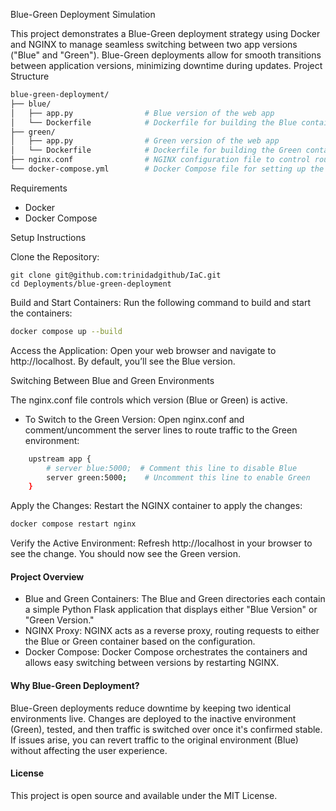 Blue-Green Deployment Simulation

This project demonstrates a Blue-Green deployment strategy using Docker and NGINX to manage seamless switching between two app versions ("Blue" and "Green"). Blue-Green deployments allow for smooth transitions between application versions, minimizing downtime during updates.
Project Structure

```bash
blue-green-deployment/
├── blue/
│   ├── app.py                # Blue version of the web app
│   └── Dockerfile            # Dockerfile for building the Blue container
├── green/
│   ├── app.py                # Green version of the web app
│   └── Dockerfile            # Dockerfile for building the Green container
├── nginx.conf                # NGINX configuration file to control routing
└── docker-compose.yml        # Docker Compose file for setting up the environment
```

Requirements

- Docker
- Docker Compose

Setup Instructions

Clone the Repository:
```
git clone git@github.com:trinidadgithub/IaC.git
cd Deployments/blue-green-deployment
```
Build and Start Containers: Run the following command to build and start the containers:
```bash
docker compose up --build
````
Access the Application: Open your web browser and navigate to http://localhost. By default, you’ll see the Blue version.

Switching Between Blue and Green Environments

The nginx.conf file controls which version (Blue or Green) is active.

- To Switch to the Green Version:  Open nginx.conf and comment/uncomment the server lines to route traffic to the Green environment:

```bash
    upstream app {
        # server blue:5000;  # Comment this line to disable Blue
        server green:5000;    # Uncomment this line to enable Green
    }
````

Apply the Changes: Restart the NGINX container to apply the changes:
```bash
docker compose restart nginx
```

Verify the Active Environment:  Refresh http://localhost in your browser to see the change. You should now see the Green version.

#### Project Overview

- Blue and Green Containers: The Blue and Green directories each contain a simple Python Flask application that displays either "Blue Version" or "Green Version."
- NGINX Proxy: NGINX acts as a reverse proxy, routing requests to either the Blue or Green container based on the configuration.
- Docker Compose: Docker Compose orchestrates the containers and allows easy switching between versions by restarting NGINX.

#### Why Blue-Green Deployment?

Blue-Green deployments reduce downtime by keeping two identical environments live. Changes are deployed to the inactive environment (Green), tested, and then traffic is switched over once it's confirmed stable. If issues arise, you can revert traffic to the original environment (Blue) without affecting the user experience.

#### License

This project is open source and available under the MIT License.
